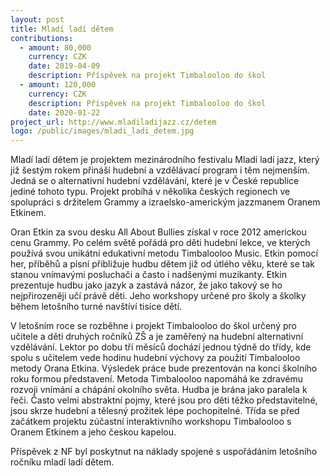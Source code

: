 ```yaml
---
layout: post
title: Mladí ladí dětem
contributions:
  - amount: 80,000
    currency: CZK
    date: 2019-04-09
    description: Příspěvek na projekt Timbalooloo do škol
  - amount: 120,000
    currency: CZK
    description: Příspěvek na projekt Timbalooloo do škol
    date: 2020-01-22
project_url: http://www.mladiladijazz.cz/detem
logo: /public/images/mladi_ladi_detem.jpg
---
```


Mladí ladí dětem je projektem mezinárodního festivalu Mladí ladí jazz, který již šestým rokem přináší hudební a vzdělávací program i těm nejmenším. Jedná se o alternativní hudební vzdělávání, které je v České republice jediné tohoto typu. Projekt probíhá v několika českých regionech ve spolupráci s držitelem Grammy a izraelsko-americkým jazzmanem Oranem Etkinem.

Oran Etkin za svou desku All About Bullies získal v roce 2012 americkou cenu Grammy. Po celém světě pořádá pro děti hudební lekce, ve kterých používá svou unikátní edukativní metodu Timbalooloo Music. Etkin pomocí her, příběhů a písní přibližuje hudbu dětem již od útlého věku, které se tak stanou vnímavými posluchači a často i nadšenými muzikanty. Etkin prezentuje hudbu jako jazyk a zastává názor, že jako takový se ho nejpřirozeněji učí právě děti. Jeho workshopy určené pro školy a školky během letošního turné navštíví tisíce dětí.

V letošním roce se rozběhne i projekt Timbalooloo do škol určený pro učitele a děti druhých ročníků ZŠ a je zaměřený na hudební alternativní vzdělávání. Lektor po dobu tří měsíců dochází jednou týdně do třídy, kde spolu s učitelem vede hodinu hudební výchovy za použití Timbalooloo metody Orana Etkina. Výsledek práce bude prezentován na konci školního roku formou představení.
Metoda Timbalooloo napomáhá ke zdravému rozvoji vnímání a chápání okolního světa. Hudba je brána jako paralela k řeči. Často velmi abstraktní pojmy, které jsou pro děti těžko představitelné, jsou skrze hudební a tělesný prožitek lépe pochopitelné. Třída se před začátkem projektu zúčastní interaktivního workshopu Timbalooloo s Oranem Etkinem a jeho českou kapelou.

Příspěvek z NF byl poskytnut na náklady spojené s uspořádáním letošního ročníku mladí ladí dětem.

